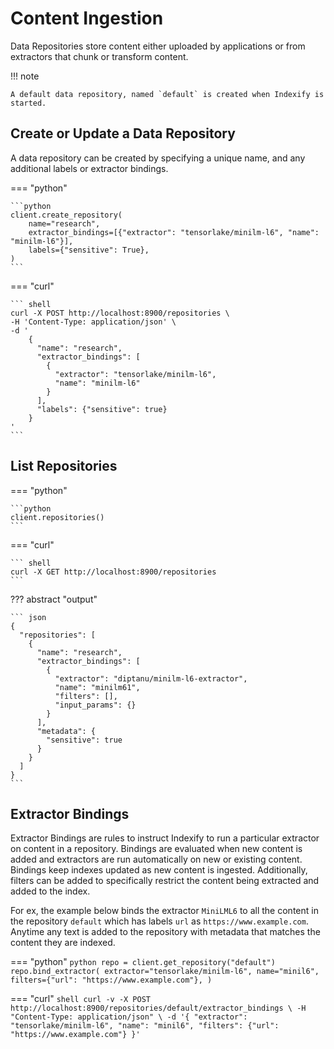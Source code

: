 # Content Ingestion 

Data Repositories store content either uploaded by applications or from extractors that chunk or transform content.

!!! note

    A default data repository, named `default` is created when Indexify is started.

## Create or Update a Data Repository
A data repository can be created by specifying a unique name, and any additional labels or extractor bindings.

=== "python"

    ```python
    client.create_repository(
        name="research",
        extractor_bindings=[{"extractor": "tensorlake/minilm-l6", "name": "minilm-l6"}],
        labels={"sensitive": True},
    )
    ```

=== "curl"

    ``` shell
    curl -X POST http://localhost:8900/repositories \
    -H 'Content-Type: application/json' \
    -d '
        {
          "name": "research",
          "extractor_bindings": [
            {
              "extractor": "tensorlake/minilm-l6",
              "name": "minilm-l6"
            }
          ],
          "labels": {"sensitive": true}
        }
    '
    ```

## List Repositories
=== "python"

    ```python
    client.repositories()
    ```

=== "curl"

    ``` shell
    curl -X GET http://localhost:8900/repositories
    ```
??? abstract "output"

    ``` json
    {
      "repositories": [
        {
          "name": "research",
          "extractor_bindings": [
            {
              "extractor": "diptanu/minilm-l6-extractor",
              "name": "minilm61",
              "filters": [],
              "input_params": {}
            }
          ],
          "metadata": {
            "sensitive": true
          }
        }
      ]
    }
    ```

## Extractor Bindings 
Extractor Bindings are rules to instruct Indexify to run a particular extractor on content in a repository. Bindings are evaluated when new content is added and extractors are run automatically on new or existing content. Bindings keep indexes updated as new content is ingested.
Additionally, filters can be added to specifically restrict the content being extracted and added to the index.

For ex, the example below binds the extractor `MiniLML6` to all the content in the repository `default` which has labels `url` as `https://www.example.com`. Anytime any text is added to the repository with metadata that matches the content they are indexed.

=== "python"
    ```python
    repo = client.get_repository("default")
    repo.bind_extractor(
        extractor="tensorlake/minilm-l6",
        name="minil6",
        filters={"url": "https://www.example.com"},
    )
    ```

=== "curl"
    ```shell
    curl -v -X POST http://localhost:8900/repositories/default/extractor_bindings \
    -H "Content-Type: application/json" \
    -d '{
            "extractor": "tensorlake/minilm-l6",
            "name": "minil6",
            "filters": {"url": "https://www.example.com"}
        }'
    ```
